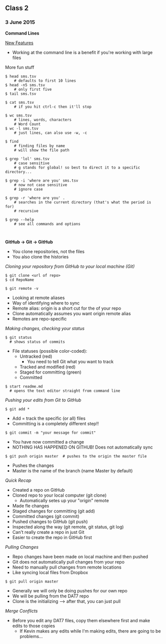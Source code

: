 ## Class 2
### 3 June 2015

**Command Lines**

[New Features](https://github.com/justmarkham/DAT7/blob/master/code/02_command_line.md)

- Working at the command line is a benefit if you're working with large files

More fun stuff
```
$ head sms.tsv
	# defaults to first 10 lines
$ head -n5 sms.tsv
	# only first five
$ tail sms.tsv

$ cat sms.tsv
	# if you hit ctrl-c then it'll stop

$ wc sms.tsv
	# lines, words, characters
	# Word Count
$ wc -l sms.tsv
	# just lines, can also use -w, -c

$ find
	# finding files by name
	# will show the file path

$ grep 'lol' sms.tsv
	# case sensitive
	# g stands for global! so best to direct it to a specific directory...
	
$ grep -i 'where are you' sms.tsv
	# now not case sensitive
	# ignore case

$ grep -r 'where are you' .
	# searches in the current directory (that's what the period is for)
	# recursive

$ grep --help
	# see all commands and options



```

**GitHub -> Git -> GitHub**

- You clone repositories, not the files
- You also clone the histories

*Cloning your repository from GitHub to your local machine (Git)*

```
$ git clone <url of repo>
$ cd RepoName
```

```
$ git remote -v
```
- Looking at remote aliases
- Way of identifying where to sync
- Remote alias: origin is a short cut for the <url> of your repo
- Clone automatically assumes you want origin remote alias
- Remotes are repo-specific
  
*Making changes, checking your status*

```
$ git status
  # shows status of commits
```
- File statuses (possible color-coded):
  - Untracked (red)
    - You need to tell Git what you want to track
  - Tracked and modified (red)
  - Staged for committing (green)
  - Committed

```
$ start readme.md
  # opens the text editor straight from command line
```

*Pushing your edits from Git to GitHub*
```
$ git add * 
```
- Add = track the specific (or all) files
- Committing is a completely different step!!

```
$ git commit -m "your message for commit"
```
- You have now committed a change
- NOTHING HAS HAPPENED ON GITHUB! Does not automatically sync

```
$ git push origin master  # pushes to the origin the master file
```
- Pushes the changes
- Master is the name of the branch (name Master by default)

*Quick Recap*
- Created a repo on GitHub
- Cloned repo to your local computer (git clone)
	- Automatically setes up your "origin" remote
- Made fle changes
- Staged changes for committing (git add)
- Committed changes (git commit)
- Pushed changes to GitHub (git push)
- Inspected along the way (git remote, git status, git log)
- Can't really create a repo in just Git
- Easier to create the repo in GitHub first

*Pulling Changes*
- Repo changes have been made on local machine and then pushed
- Git does not automatically pull changes from your repo
- Need to manually pull changes from remote locations
- Like syncing local files from Dropbox

```
$ git pull origin master
```
- Generally we will only be doing pushes for our own repo
- We will be pulling from the DAT7 repo
- Clone is the initializing --> after that, you can just pull

*Merge Conflicts*
- Before you edit any DAT7 files, copy them elsewhere first and make edits to those copies
	- If Kevin makes any edits while I'm making edits, there are going to be problems...
